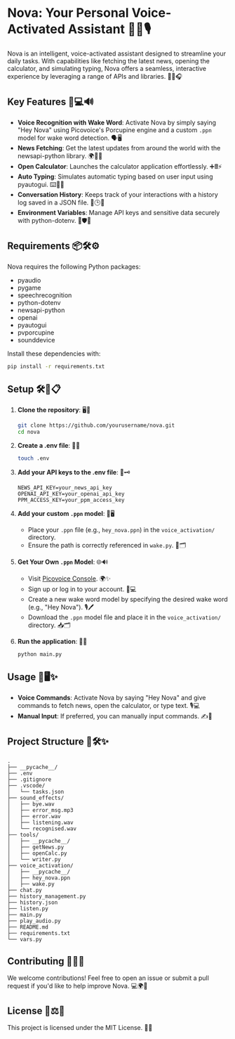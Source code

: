 # Nova: Your Personal Voice-Activated Assistant 🌟✨🎙️

Nova is an intelligent, voice-activated assistant designed to streamline your daily tasks. With capabilities like fetching the latest news, opening the calculator, and simulating typing, Nova offers a seamless, interactive experience by leveraging a range of APIs and libraries. 🚀💡🎧

## Key Features 🎯💻🔊

- **Voice Recognition with Wake Word**: Activate Nova by simply saying "Hey Nova" using Picovoice's Porcupine engine and a custom `.ppn` model for wake word detection. 🗣️🖥️
- **News Fetching**: Get the latest updates from around the world with the newsapi-python library. 🌍📰✨
- **Open Calculator**: Launches the calculator application effortlessly. ➕🖩⚡
- **Auto Typing**: Simulates automatic typing based on user input using pyautogui. ⌨️🤖💬
- **Conversation History**: Keeps track of your interactions with a history log saved in a JSON file. 📜🕒📂
- **Environment Variables**: Manage API keys and sensitive data securely with python-dotenv. 🔑🛡️📄

## Requirements 📦🛠️⚙️

Nova requires the following Python packages:

- pyaudio
- pygame
- speechrecognition
- python-dotenv
- newsapi-python
- openai
- pyautogui
- pvporcupine
- sounddevice

Install these dependencies with:

```sh
pip install -r requirements.txt
```

## Setup 🛠️🔧📋

1. **Clone the repository**: 🖥️📂

   ```sh
   git clone https://github.com/yourusername/nova.git
   cd nova
   ```

2. **Create a .env file**: 📝🔐

   ```sh
   touch .env
   ```

3. **Add your API keys to the .env file**: 🔑🗝️

   ```env
   NEWS_API_KEY=your_news_api_key
   OPENAI_API_KEY=your_openai_api_key
   PPM_ACCESS_KEY=your_ppm_access_key
   ```

4. **Add your custom `.ppn` model**: 🎤🖥️

   - Place your `.ppn` file (e.g., `hey_nova.ppn`) in the `voice_activation/` directory.
   - Ensure the path is correctly referenced in `wake.py`. 🌟🗂️

5. **Get Your Own `.ppn` Model**: 🌐🔊

   - Visit [Picovoice Console](https://console.picovoice.ai/). 🌍✨
   - Sign up or log in to your account. 🔐💻
   - Create a new wake word model by specifying the desired wake word (e.g., "Hey Nova"). 🎙️🖊️
   - Download the `.ppn` model file and place it in the `voice_activation/` directory. 📥🗂️

6. **Run the application**: 🚀💡

   ```sh
   python main.py
   ```

## Usage 🎤🖥️✨

- **Voice Commands**: Activate Nova by saying "Hey Nova" and give commands to fetch news, open the calculator, or type text. 🎙️💻
- **Manual Input**: If preferred, you can manually input commands. ✍️🔧

## Project Structure 📂🛠️✨

```
.
├── __pycache__/
├── .env
├── .gitignore
├── .vscode/
│   └── tasks.json
├── sound_effects/
│   ├── bye.wav
│   ├── error_msg.mp3
│   ├── error.wav
│   ├── listening.wav
│   └── recognised.wav
├── tools/
│   ├── __pycache__/
│   ├── getNews.py
│   ├── openCalc.py
│   └── writer.py
├── voice_activation/
│   ├── __pycache__/
│   ├── hey_nova.ppn
│   ├── wake.py
├── chat.py
├── history_management.py
├── history.json
├── listen.py
├── main.py
├── play_audio.py
├── README.md
├── requirements.txt
└── vars.py
```

## Contributing 🤝🌟✨

We welcome contributions! Feel free to open an issue or submit a pull request if you'd like to help improve Nova. 💻🌍🎉

## License 📝⚖️📂

This project is licensed under the MIT License. 📜✨

